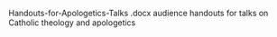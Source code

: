 Handouts-for-Apologetics-Talks
.docx audience handouts for talks on Catholic theology and apologetics
